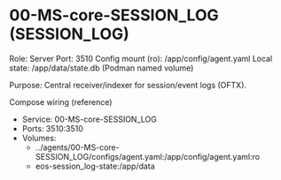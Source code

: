 # 00-MS-core-SESSION_LOG (SESSION_LOG)

Role: Server
Port: 3510
Config mount (ro): /app/config/agent.yaml
Local state: /app/data/state.db (Podman named volume)

Purpose: Central receiver/indexer for session/event logs (OFTX).

Compose wiring (reference)
- Service: 00-MS-core-SESSION_LOG
- Ports: 3510:3510
- Volumes:
  - ../agents/00-MS-core-SESSION_LOG/configs/agent.yaml:/app/config/agent.yaml:ro
  - eos-session_log-state:/app/data
